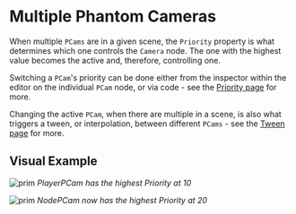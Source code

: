 # Multiple Phantom Cameras
When multiple `PCams` are in a given scene, the `Priority` property is what determines which one controls the `Camera` node. The one with the highest value becomes the active and, therefore, controlling one.

Switching a `PCam`'s priority can be done either from the inspector within the editor on the individual `PCam` node, or via code - see the [Priority page](../priority) for more.

Changing the active `PCam`, when there are multiple in a scene, is also what triggers a tween, or interpolation, between different `PCams` - see the [Tween page](../tween) for more.

## Visual Example
![prim](/assets/guides/phantom-camera-first-priority.svg)
_PlayerPCam has the highest Priority at 10_

![prim](/assets/guides/phantom-camera-second-priority.svg)
_NodePCam now has the highest Priority at 20_